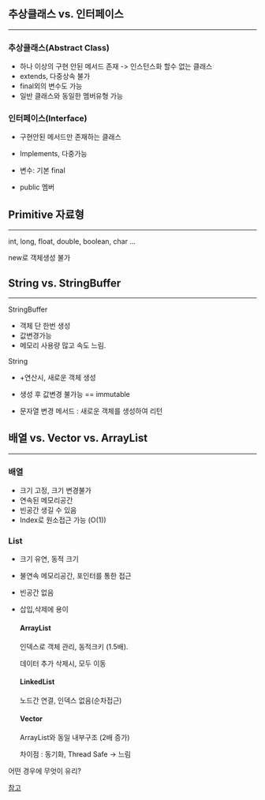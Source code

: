 ## 추상클래스 vs. 인터페이스

---

### 추상클래스(Abstract Class)

- 하나 이상의 구현 안된 메서드 존재 -> 인스턴스화 할수 없는 클래스
- extends, 다중상속 불가
- final외의 변수도 가능
- 일반 클래스와 동일한 멤버유형 가능

### 인터페이스(Interface)

- 구현안된 메서드만 존재하는 클래스

- Implements, 다중가능

- 변수: 기본 final

- public 멤버

  

## Primitive 자료형

---

int, long, float, double, boolean, char ...  

new로 객체생성 불가



## String vs. StringBuffer

---

StringBuffer

- 객체 단 한번 생성
- 값변경가능
- 메모리 사용량 많고 속도 느림.

String 

- +연산시, 새로운 객체 생성

- 생성 후 값변경 불가능 == immutable

- 문자열 변경 메서드 : 새로운 객체를 생성하여 리턴

  

## 배열 vs. Vector vs. ArrayList

---

### 배열 

- 크기 고정, 크기 변경불가
- 연속된 메모리공간
- 빈공간 생길 수 있음
- Index로 원소접근 가능 (O(1))

### List

- 크기 유연, 동적 크기

- 불연속 메모리공간, 포인터를 통한 접근

- 빈공간 없음

- 삽입,삭제에 용이

  #### ArrayList

  인덱스로 객체 관리, 동적크키 (1.5배). 

  데이터 추가 삭제시, 모두 이동

  #### LinkedList

  노드간 연결, 인덱스 없음(순차접근)

  #### Vector

  ArrayList와 동일 내부구조 (2배 증가)

  차이점 : 동기화, Thread Safe -> 느림

어떤 경우에 무엇이 유리?

[참고](https://velog.io/@adam2/Array와-List그리고-Java-List)
